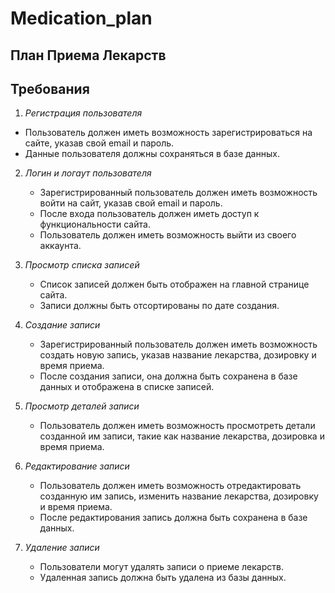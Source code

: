 # Medication_plan
## План Приема Лекарств
## Требования
1.  _Регистрация пользователя_
   - Пользователь должен иметь возможность зарегистрироваться на сайте, указав свой email и пароль.
   - Данные пользователя должны сохраняться в базе данных.

2. _Логин и логаут пользователя_
   - Зарегистрированный пользователь должен иметь возможность войти на сайт, указав свой email и пароль.
   - После входа пользователь должен иметь доступ к функциональности сайта.
   - Пользователь должен иметь возможность выйти из своего аккаунта.

3. _Просмотр списка записей_ 
   - Список записей должен быть отображен на главной странице сайта.
   - Записи должны быть отсортированы по дате создания.

4. _Создание записи_ 
   - Зарегистрированный пользователь должен иметь возможность создать новую запись, указав название лекарства, дозировку и время приема.
   - После создания записи, она должна быть сохранена в базе данных и отображена в списке записей.

5. _Просмотр деталей записи_
   - Пользователь должен иметь возможность просмотреть детали созданной им записи, такие как название лекарства, дозировка и время приема.

6. _Редактирование записи_ 
   - Пользователь должен иметь возможность отредактировать созданную им запись, изменить название лекарства, дозировку и время приема.
   - После редактирования запись должна быть сохранена в базе данных.

7. _Удаление записи_
   - Пользователи могут удалять записи о приеме лекарств.
   - Удаленная запись должна быть удалена из базы данных.
